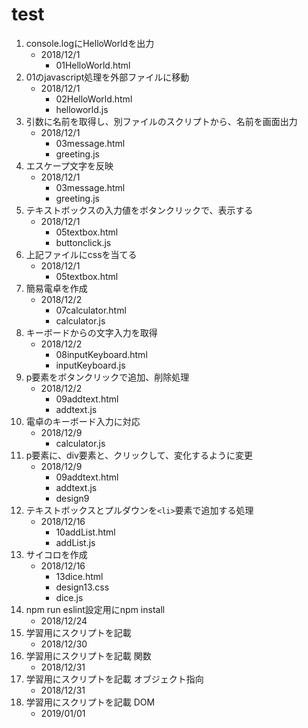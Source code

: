 # test
1. console.logにHelloWorldを出力
    - 2018/12/1
      - 01HelloWorld.html
2. 01のjavascript処理を外部ファイルに移動
    - 2018/12/1
      - 02HelloWorld.html
      - helloworld.js
3. 引数に名前を取得し、別ファイルのスクリプトから、名前を画面出力
    - 2018/12/1
      - 03message.html
      - greeting.js
4. エスケープ文字を反映
    - 2018/12/1
      - 03message.html
      - greeting.js
5. テキストボックスの入力値をボタンクリックで、表示する
    - 2018/12/1
      - 05textbox.html
      - buttonclick.js
6. 上記ファイルにcssを当てる
    - 2018/12/1
      - 05textbox.html
7. 簡易電卓を作成
    - 2018/12/2
      - 07calculator.html
      - calculator.js
8. キーボードからの文字入力を取得
    - 2018/12/2
      - 08inputKeyboard.html
      - inputKeyboard.js
9. p要素をボタンクリックで追加、削除処理
    - 2018/12/2
      - 09addtext.html
      - addtext.js
10. 電卓のキーボード入力に対応
    - 2018/12/9
      - calculator.js
11. p要素に、div要素と、クリックして、変化するように変更
    - 2018/12/9
      - 09addtext.html
      - addtext.js
      - design9
12. テキストボックスとプルダウンを`<li>`要素で追加する処理
    - 2018/12/16
      - 10addList.html
      - addList.js
13. サイコロを作成
    - 2018/12/16
      - 13dice.html
      - design13.css
      - dice.js
15. npm run eslint設定用にnpm install
    - 2018/12/24
16. 学習用にスクリプトを記載
    - 2018/12/30
17. 学習用にスクリプトを記載 関数
    - 2018/12/31
18. 学習用にスクリプトを記載 オブジェクト指向
    - 2018/12/31
19. 学習用にスクリプトを記載 DOM
    - 2019/01/01
